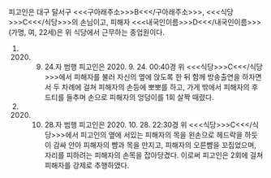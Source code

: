 피고인은 대구 달서구 <<<구아래주소>>>B<<</구아래주소>>>, <<<식당>>>C<<</식당>>>의 손님이고, 피해자 <<<내국인이름>>>D<<</내국인이름>>>(가명, 여, 22세)은 위 식당에서 근무하는 종업원이다.
1. 2020. 9. 24.자 범행
피고인은 2020. 9. 24. 00:40경 위 <<<식당>>>C<<</식당>>>에서 피해자를 불러 자신의 옆에 앉도록 한 뒤 함께 방송출연을 하자면서 두 차례에 걸쳐 피해자의 손등에 뽀뽀를 하고, 가게 밖에서 피해자의 후드티를 들추며 손으로 피해자의 엉덩이를 1회 살짝 때렸다.
2. 2020. 10. 28.자 범행
피고인은 2020. 10. 28. 22:30경 위 <<<식당>>>C<<</식당>>>에서 피고인의 옆에 서있는 피해자의 목을 왼손으로 헤드락을 하듯이 감싸 안아 피해자의 뺨과 목을 만지고, 피해자의 오른뺨을 꼬집었으며, 자리를 피하려는 피해자의 손목을 잡아당겼다.
이로써 피고인은 2회에 걸쳐 피해자를 강제로 추행하였다.
